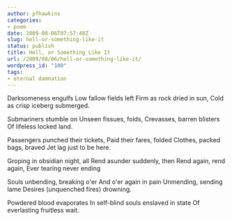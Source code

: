 ```yaml
---
author: pfhawkins
categories:
- poem
date: 2009-08-06T07:57:48Z
slug: hell-or-something-like-it
status: publish
title: Hell, or Something Like It
url: /2009/08/06/hell-or-something-like-it/
wordpress_id: "100"
tags:
- eternal damnation
---
```


Darksomeness engulfs
Low fallow fields left
Firm as rock dried in sun,
Cold as crisp iceberg submerged.

Submariners stumble on
Unseen fissues, folds,
Crevasses, barren blisters
Of lifeless locked land.

Passengers punched their tickets,
Paid their fares, folded
Clothes, packed bags, braved
Jet lag just to be here.

Groping in obsidian night, all
Rend asunder suddenly, then
Rend again, rend again,
Ever tearing never ending

Souls unbending, breaking o'er
And o'er again in pain
Unmending, sending lame
Desires (unquenched fires) drowning.

Powdered blood evaporates
In self-blind souls enslaved in state
Of everlasting fruitless wait.
